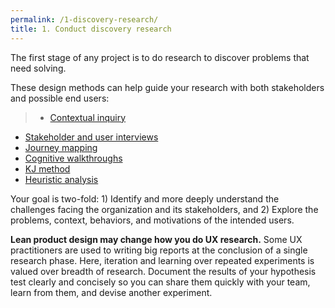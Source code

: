 ```yaml
---
permalink: /1-discovery-research/
title: 1. Conduct discovery research
---
```

The first stage of any project is to do research to discover problems that need solving.

These design methods can help guide your research with both stakeholders and possible end users:

>- [Contextual inquiry](https://methods.18f.gov/contextual-inquiry/)[](https://methods.18f.gov/bodystorming/) 
- [Stakeholder and user interviews](https://methods.18f.gov/stakeholder-and-user-interviews/) 
- [Journey mapping](https://methods.18f.gov/journey-mapping/) 
- [Cognitive walkthroughs](https://methods.18f.gov/cognitive-walkthrough/) 
- [KJ method](https://methods.18f.gov/kj-method/) 
- [Heuristic analysis ](https://methods.18f.gov/heuristic-analysis/) 

Your goal is two-fold: 1) Identify and more deeply understand the challenges facing the organization and its stakeholders, and 2) Explore the problems, context, behaviors, and motivations of the intended users.

**Lean product design may change how you do UX research.** Some UX practitioners are used to writing big reports at the conclusion of a single research phase. Here, iteration and learning over repeated experiments is valued over breadth of research. Document the results of your hypothesis test clearly and concisely so you can share them quickly with your team, learn from them, and devise another experiment. 